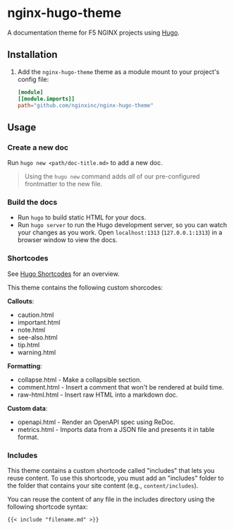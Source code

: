 # nginx-hugo-theme

A documentation theme for F5 NGINX projects using [Hugo](https://gohugo.io/).

## Installation

1. Add the `nginx-hugo-theme` theme as a module mount to your project's config file:

    ```toml
    [module]
    [[module.imports]]
    path="github.com/nginxinc/nginx-hugo-theme"
    ```

## Usage

### Create a new doc

Run `hugo new <path/doc-title.md>` to add a new doc.

> Using the `hugo new` command adds *all* of our pre-configured frontmatter to the new file.

### Build the docs

- Run `hugo` to build static HTML for your docs.
- Run `hugo server` to run the Hugo development server, so you can watch your changes as you work.
  Open `localhost:1313` (`127.0.0.1:1313`) in a browser window to view the docs.  

### Shortcodes

See [Hugo Shortcodes](https://gohugo.io/content-management/shortcodes/) for an overview.

This theme contains the following custom shorcodes:

**Callouts**:

- caution.html
- important.html
- note.html
- see-also.html
- tip.html
- warning.html

**Formatting**:

- collapse.html - Make a collapsible section.
- comment.html - Insert a comment that won't be rendered at build time.
- raw-html.html - Insert raw HTML into a markdown doc.

**Custom data**:

- openapi.html - Render an OpenAPI spec using ReDoc.
- metrics.html - Imports data from a JSON file and presents it in table format.

### Includes

This theme contains a custom shortcode called "includes" that lets you reuse content. 
To use this shortcode, you must add an "includes" folder to the folder that contains your site content (e.g., `content/includes`).

You can reuse the content of any file in the includes directory using the following shortcode syntax:

```md
{{< include "filename.md" >}}
```


